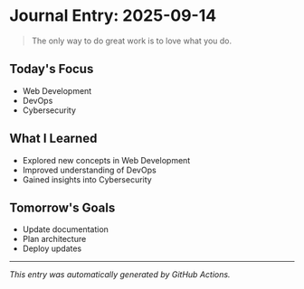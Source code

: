 # Journal Entry: 2025-09-14

> The only way to do great work is to love what you do.

## Today's Focus
- Web Development
- DevOps
- Cybersecurity

## What I Learned
- Explored new concepts in Web Development
- Improved understanding of DevOps
- Gained insights into Cybersecurity

## Tomorrow's Goals
- Update documentation
- Plan architecture
- Deploy updates

---
*This entry was automatically generated by GitHub Actions.*